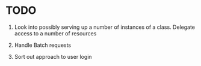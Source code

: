 # TODO

1)  Look into possibly serving up a number of instances of a class. Delegate
    access to a number of resources

2)  Handle Batch requests

3)  Sort out approach to user login


